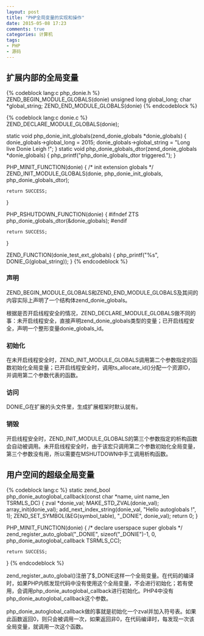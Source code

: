 ```yaml
---
layout: post
title: "PHP全局变量的实现和操作"
date: 2015-05-08 17:23
comments: true
categories: 计算机
tags:
- PHP
- 源码
---
```


## 扩展内部的全局变量

{% codeblock lang:c php_donie.h %}
ZEND_BEGIN_MODULE_GLOBALS(donie)
	unsigned long global_long;
	char *global_string;
ZEND_END_MODULE_GLOBALS(donie)
{% endcodeblock %}

{% codeblock lang:c donie.c %}
ZEND_DECLARE_MODULE_GLOBALS(donie);

static void php_donie_init_globals(zend_donie_globals *donie_globals)
{
	donie_globals->global_long = 2015;
	donie_globals->global_string = "Long live Donie Leigh !";
}
static void php_donie_globals_dtor(zend_donie_globals *donie_globals)
{
	php_printf("php_donie_globals_dtor triggered.");
}

PHP_MINIT_FUNCTION(donie)
{
	/* init extension globals */
	ZEND_INIT_MODULE_GLOBALS(donie, php_donie_init_globals, php_donie_globals_dtor);

	return SUCCESS;
}

PHP_RSHUTDOWN_FUNCTION(donie)
{
#ifndef ZTS
	php_donie_globals_dtor(&donie_globals);
#endif

	return SUCCESS;
}

ZEND_FUNCTION(donie_test_ext_globals)
{
	php_printf("%s", DONIE_G(global_string));
}
{% endcodeblock %}

### 声明

ZEND\_BEGIN\_MODULE\_GLOBALS和ZEND\_END\_MODULE\_GLOBALS及其间的内容实际上声明了一个结构体zend\_donie\_globals。

根据是否开启线程安全的情况，ZEND\_DECLARE\_MODULE\_GLOBALS做不同的事：未开启线程安全，直接声明zend\_donie\_globals类型的变量；已开启线程安全，声明一个整形变量donie\_globals\_id。

### 初始化

在未开启线程安全时，ZEND\_INIT\_MODULE\_GLOBALS调用第二个参数指定的函数初始化全局变量；已开启线程安全时，调用ts\_allocate\_id()分配一个资源ID，并调用第二个参数代表的函数。

### 访问

DONIE\_G在扩展的头文件里，生成扩展框架时默认就有。

### 销毁

开启线程安全时，ZEND\_INIT\_MODULE\_GLOBALS的第三个参数指定的析构函数会自动被调用。未开启线程安全时，由于该宏只调用第二个参数初始化全局变量，第三个参数没有用，所以需要在MSHUTDOWN中手工调用析构函数。

## 用户空间的超级全局变量

{% codeblock lang:c %}
static zend_bool php_donie_autoglobal_callback(const char *name, uint name_len TSRMLS_DC)
{
	zval *donie_val;
	MAKE_STD_ZVAL(donie_val);
	array_init(donie_val);
	add_next_index_string(donie_val, "Hello autoglobals !", 1);
	ZEND_SET_SYMBOL(&EG(symbol_table), "_DONIE", donie_val);
	return 0;
}

PHP_MINIT_FUNCTION(donie)
{
	/* declare userspace super globals */
	zend_register_auto_global("_DONIE", sizeof("_DONIE")-1, 0, php_donie_autoglobal_callback TSRMLS_CC);

	return SUCCESS;
}
{% endcodeblock %}

zend\_register\_auto\_global()注册了$\_DONIE这样一个全局变量。在代码的编译时，如果PHP内核发现代码中没有使用这个全局变量，不会进行初始化；若有使用，会调用php\_donie\_autoglobal\_callback进行初始化。PHP4中没有php\_donie\_autoglobal\_callback这个参数。

php\_donie\_autoglobal\_callback做的事就是初始化一个zval并加入符号表。如果此函数返回0，则只会被调用一次，如果返回非0，在代码编译时，每发现一次该全局变量，就调用一次这个函数。

